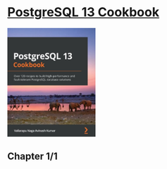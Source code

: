 # [PostgreSQL 13 Cookbook](https://www.amazon.com/Mastering-PostgreSQL-administer-applications-efficiently/dp/1800567499/ref=pd_bxgy_vft_none_img_sccl_1/135-3266014-6825219?pd_rd_w=Jy09v&content-id=amzn1.sym.7f0cf323-50c6-49e3-b3f9-63546bb79c92&pf_rd_p=7f0cf323-50c6-49e3-b3f9-63546bb79c92&pf_rd_r=YW417ZSG26EMKDRP7C6Z&pd_rd_wg=kUMYd&pd_rd_r=09ceba63-d290-40ad-9040-d5a772bbabcb&pd_rd_i=1800567499&psc=1)
<img alt="9781838648138" src="../../../covers/9781838648138.jpg" width="200"/>

## Chapter 1/1
